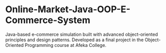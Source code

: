 # Online-Market-Java-OOP-E-Commerce-System
Java-based e-commerce simulation built with advanced object-oriented principles and design patterns. Developed as a final project in the Object-Oriented Programming course at Afeka College.
